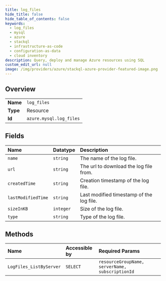 ```yaml
---
title: log_files
hide_title: false
hide_table_of_contents: false
keywords:
  - log_files
  - mysql
  - azure    
  - stackql
  - infrastructure-as-code
  - configuration-as-data
  - cloud inventory
description: Query, deploy and manage Azure resources using SQL
custom_edit_url: null
image: /img/providers/azure/stackql-azure-provider-featured-image.png
---
```

  
    

## Overview
<table><tbody>
<tr><td><b>Name</b></td><td><code>log_files</code></td></tr>
<tr><td><b>Type</b></td><td>Resource</td></tr>
<tr><td><b>Id</b></td><td><code>azure.mysql.log_files</code></td></tr>
</tbody></table>

## Fields
| Name | Datatype | Description |
|:-----|:---------|:------------|
| `name` | `string` | The name of the log file. |
| `url` | `string` | The url to download the log file from. |
| `createdTime` | `string` | Creation timestamp of the log file. |
| `lastModifiedTime` | `string` | Last modified timestamp of the log file. |
| `sizeInKB` | `integer` | Size of the log file. |
| `type` | `string` | Type of the log file. |
## Methods
| Name | Accessible by | Required Params |
|:-----|:--------------|:----------------|
| `LogFiles_ListByServer` | `SELECT` | `resourceGroupName, serverName, subscriptionId` |
